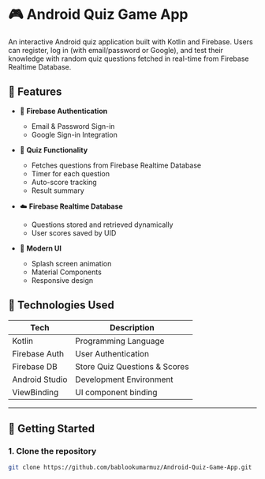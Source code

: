 # 🎮 Android Quiz Game App

An interactive Android quiz application built with Kotlin and Firebase. Users can register, log in (with email/password or Google), and test their knowledge with random quiz questions fetched in real-time from Firebase Realtime Database.

## 📱 Features

- 🔐 **Firebase Authentication**
  - Email & Password Sign-in
  - Google Sign-in Integration

- 🧠 **Quiz Functionality**
  - Fetches questions from Firebase Realtime Database
  - Timer for each question
  - Auto-score tracking
  - Result summary

- ☁️ **Firebase Realtime Database**
  - Questions stored and retrieved dynamically
  - User scores saved by UID

- 🧾 **Modern UI**
  - Splash screen animation
  - Material Components
  - Responsive design

## 🔧 Technologies Used

| Tech           | Description                |
|----------------|----------------------------|
| Kotlin         | Programming Language       |
| Firebase Auth  | User Authentication        |
| Firebase DB    | Store Quiz Questions & Scores |
| Android Studio | Development Environment    |
| ViewBinding    | UI component binding       |

---

## 🚀 Getting Started

### 1. Clone the repository

```bash
git clone https://github.com/bablookumarmuz/Android-Quiz-Game-App.git
